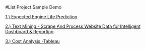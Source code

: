 #List Project Sample Demo 


[1.) Expected Engine Life Prediction](https://app.powerbi.com/view?r=eyJrIjoiZjRhMjUzM2YtMmI4Ny00MTk2LWE5YzgtN2NjMGE4OTgzMzRmIiwidCI6IjgwMGM1M2Y1LWQwOWQtNGEyNC05NzY1LWVmYzFhMmNhYWMwNyJ9 )

[2.) Text Mining - Scrape And Process Website Data for Intelligent Dashboard & Reporting ](https://app.powerbi.com/view?r=eyJrIjoiYzU1ZGYxZDgtZWViMC00Zjg2LWFmOWQtNjhiNGNiZjdlYjdmIiwidCI6IjgwMGM1M2Y1LWQwOWQtNGEyNC05NzY1LWVmYzFhMmNhYWMwNyJ9 )

[3.) Cost Analysis -Tableau](https://public.tableau.com/profile/chi4714#!/vizhome/BridgeCostAnalysis_2/Dash_TotalCost )
